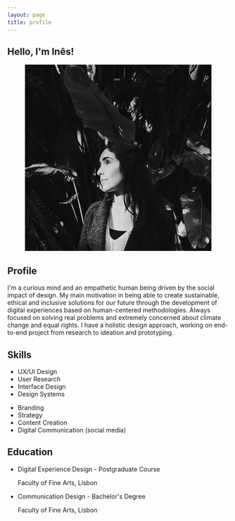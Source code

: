```yaml
---
layout: page
title: profile
---
```

<section>
    <h1>Hello, I'm Inês!</h1>   
    <figure>
        <img src="assets/img/imagemperfil.jpg" alt="black and white profile photo of a girl">
    </figure>
</section>

<section>
    <h2>Profile</h2>
    <p>I'm a curious mind and an empathetic human being driven by the social impact of design. My main motivation in being able to create sustainable, ethical and inclusive solutions for our future through the development of digital experiences based on human-centered methodologies. Always focused on solving real problems and extremely concerned about climate change and equal rights. I have a holistic design approach, working on end-to-end project from research to ideation and prototyping.</p>
</section>

<section>
    <h2>Skills</h2>
    <ul>
        <li>UX/UI Design</li>
        <li>User Research</li>
        <li>Interface Design</li>
        <li>Design Systems</li>
    </ul>
    <ul>    
        <li>Branding</li>
        <li>Strategy</li>
        <li>Content Creation</li>
        <li>Digital Communication (social media)</li>
    </ul>
</section>

<section>
    <h2>Education</h2>
    <ul>
        <li>
            <p>Digital Experience Design - Postgraduate Course</p>
            <p>Faculty of Fine Arts, Lisbon</p>
        </li>
        <li>
            <p>Communication Design - Bachelor's Degree</p>
            <p>Faculty of Fine Arts, Lisbon</p>
        </li>
    </ul>
</section>